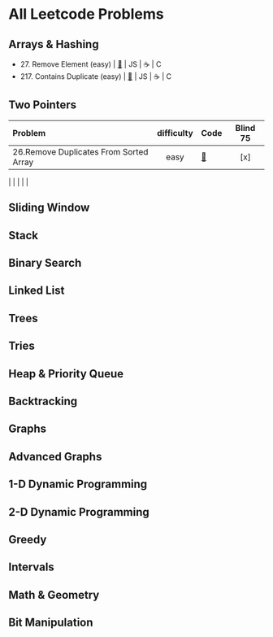 # All Leetcode Problems

## Arrays & Hashing
- 27\. Remove Element (easy)
  | [🐍](https://github.com/flenhu/leetcode/blob/main/Python/easy/27_removeElement.ipynb)
  | JS
  | ☕️
  | C
- 217\. Contains Duplicate (easy)
  | [🐍](https://github.com/flenhu/leetcode/blob/main/Python/easy/217_containsDuplicate.ipynb)
  | JS
  | ☕️
  | C

## Two Pointers



| Problem | difficulty | Code | Blind 75 |
|:---------|:----:|------|:--------:|
|26.Remove Duplicates From Sorted Array |easy | [🐍](https://github.com/flenhu/leetcode/blob/main/Python/easy/26_removeDuplicatesFromSortedArray.ipynb)    | [x]  |

|         |            |      |          |



## Sliding Window

## Stack

## Binary Search

## Linked List

## Trees

## Tries

## Heap & Priority Queue

## Backtracking 

## Graphs

## Advanced Graphs

## 1-D Dynamic Programming

## 2-D Dynamic Programming 

## Greedy

## Intervals

## Math & Geometry

## Bit Manipulation

